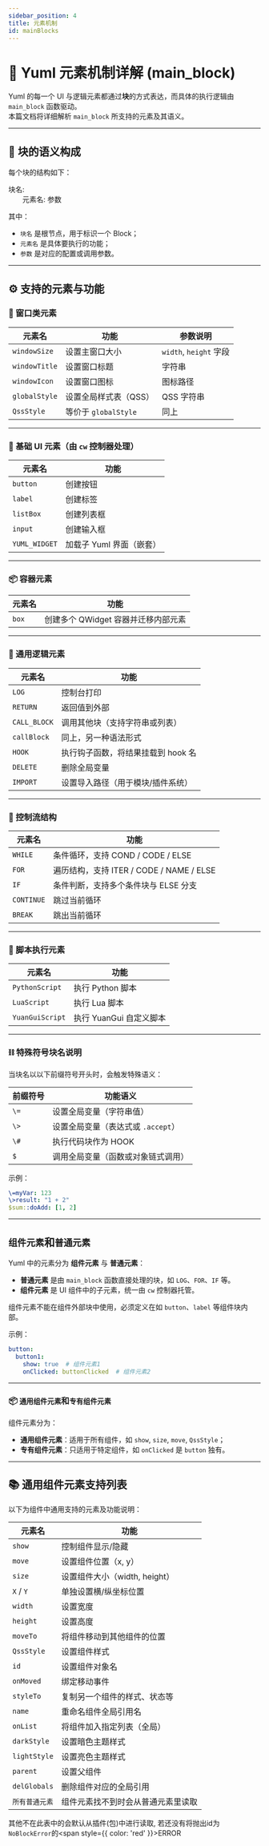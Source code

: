 ```yaml
---
sidebar_position: 4
title: 元素机制
id: mainBlocks
---
```


# 🧱 Yuml 元素机制详解 (main_block)

Yuml 的每一个 UI 与逻辑元素都通过**块**的方式表达，而具体的执行逻辑由 `main_block` 函数驱动。  
本篇文档将详细解析 `main_block` 所支持的元素及其语义。

---

## 🧩 块的语义构成

每个块的结构如下：

块名:  
  元素名: 参数

其中：

- `块名` 是根节点，用于标识一个 Block；
- `元素名` 是具体要执行的功能；
- `参数` 是对应的配置或调用参数。

---

## ⚙️ 支持的元素与功能

### 📐 窗口类元素

| 元素名        | 功能                             | 参数说明 |
|---------------|----------------------------------|-----------|
| `windowSize`  | 设置主窗口大小                   | `width`, `height` 字段 |
| `windowTitle` | 设置窗口标题                     | 字符串 |
| `windowIcon`  | 设置窗口图标                     | 图标路径 |
| `globalStyle` | 设置全局样式表（QSS）            | QSS 字符串 |
| `QssStyle`    | 等价于 `globalStyle`             | 同上 |

---

### 🧱 基础 UI 元素（由 `cw` 控制器处理）

| 元素名        | 功能         |
|---------------|--------------|
| `button`      | 创建按钮     |
| `label`       | 创建标签     |
| `listBox`     | 创建列表框   |
| `input`       | 创建输入框   |
| `YUML_WIDGET` | 加载子 Yuml 界面（嵌套） |

---

### 📦 容器元素

| 元素名 | 功能                                 |
|--------|--------------------------------------|
| `box`  | 创建多个 QWidget 容器并迁移内部元素 |

---

### 🧰 通用逻辑元素

| 元素名        | 功能                                 |
|---------------|--------------------------------------|
| `LOG`         | 控制台打印                           |
| `RETURN`      | 返回值到外部                         |
| `CALL_BLOCK`  | 调用其他块（支持字符串或列表）       |
| `callBlock`   | 同上，另一种语法形式                 |
| `HOOK`        | 执行钩子函数，将结果挂载到 hook 名   |
| `DELETE`      | 删除全局变量                         |
| `IMPORT`      | 设置导入路径（用于模块/插件系统）    |

---

### 🔁 控制流结构

| 元素名     | 功能                               |
|------------|------------------------------------|
| `WHILE`    | 条件循环，支持 COND / CODE / ELSE |
| `FOR`      | 遍历结构，支持 ITER / CODE / NAME / ELSE |
| `IF`       | 条件判断，支持多个条件块与 ELSE 分支 |
| `CONTINUE` | 跳过当前循环                       |
| `BREAK`    | 跳出当前循环                       |

---

### 🧬 脚本执行元素

| 元素名         | 功能                      |
|----------------|---------------------------|
| `PythonScript` | 执行 Python 脚本         |
| `LuaScript`    | 执行 Lua 脚本             |
| `YuanGuiScript`| 执行 YuanGui 自定义脚本   |

---

### ⛓️ 特殊符号块名说明

当块名以以下前缀符号开头时，会触发特殊语义：

| 前缀符号 | 功能语义 |
|----------|----------|
| `\=`     | 设置全局变量（字符串值） |
| `\>`     | 设置全局变量（表达式或 `.accept`） |
| `\#`     | 执行代码块作为 HOOK     |
| `$`      | 调用全局变量（函数或对象链式调用） |

示例：
```yaml
\=myVar: 123  
\>result: "1 + 2"  
$sum::doAdd: [1, 2]
```
---

## `组件元素`和`普通元素`

Yuml 中的元素分为 **组件元素** 与 **普通元素**：

- **普通元素** 是由 `main_block` 函数直接处理的块，如 `LOG`、`FOR`、`IF` 等。
- **组件元素** 是 UI 组件中的子元素，统一由 `cw` 控制器托管。

组件元素不能在组件外部块中使用，必须定义在如 `button`、`label` 等组件块内部。

示例：
```yaml
button:  
  button1:  
    show: true  # 组件元素1  
    onClicked: buttonClicked  # 组件元素2
```
---

### 📦 `通用组件元素`和`专有组件元素`

组件元素分为：

- **通用组件元素**：适用于所有组件，如 `show`, `size`, `move`, `QssStyle`；
- **专有组件元素**：只适用于特定组件，如 `onClicked` 是 `button` 独有。

---

## 📚 通用组件元素支持列表

以下为组件中通用支持的元素及功能说明：

| 元素名         | 功能                         |
|----------------|------------------------------|
| `show`         | 控制组件显示/隐藏            |
| `move`         | 设置组件位置（x, y）         |
| `size`         | 设置组件大小（width, height）|
| `X` / `Y`      | 单独设置横/纵坐标位置        |
| `width`        | 设置宽度                     |
| `height`       | 设置高度                     |
| `moveTo`       | 将组件移动到其他组件的位置   |
| `QssStyle`     | 设置组件样式                 |
| `id`           | 设置组件对象名               |
| `onMoved`      | 绑定移动事件                 |
| `styleTo`      | 复制另一个组件的样式、状态等 |
| `name`         | 重命名组件全局引用名         |
| `onList`       | 将组件加入指定列表（全局）   |
| `darkStyle`    | 设置暗色主题样式             |
| `lightStyle`   | 设置亮色主题样式             |
| `parent`       | 设置父组件                   |
| `delGlobals`   | 删除组件对应的全局引用       |
| `所有普通元素`   | 组件元素找不到时会从普通元素里读取 |

其他不在此表中的会默认从插件(包)中进行读取, 若还没有将抛出id为`NoBlockError`的<span style={{ color: 'red' }}>ERROR</span>
